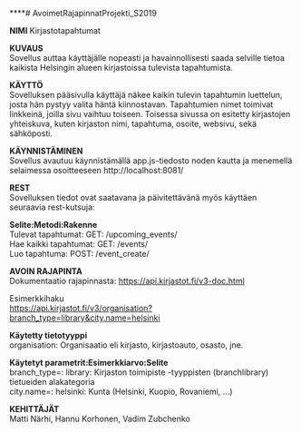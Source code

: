 ****# AvoimetRajapinnatProjekti_S2019

**NIMI** 
Kirjastotapahtumat

**KUVAUS** <br>
Sovellus auttaa käyttäjälle nopeasti ja havainnollisesti saada selville tietoa kaikista Helsingin alueen kirjastoissa tulevista tapahtumista. 

**KÄYTTÖ** <br>
Sovelluksen pääsivulla käyttäjä näkee kaikin tulevin tapahtumin luettelun, josta hän pystyy valita häntä kiinnostavan. Tapahtumien nimet toimivat linkkeinä, joilla sivu vaihtuu toiseen.
Toisessa sivussa on esitetty kirjastojen yhteiskuva, kuten kirjaston nimi, tapahtuma, osoite, websivu, sekä sähköposti. 

**KÄYNNISTÄMINEN** <br>
Sovellus avautuu käynnistämällä app.js-tiedosto noden kautta ja menemellä selaimessa osoitteeseen http://localhost:8081/

**REST** <br>
Sovelluksen tiedot ovat saatavana ja päivitettävänä myös käyttäen seuraavia rest-kutsuja:

**Selite:Metodi:Rakenne**  <br>
Tulevat tapahtumat:     GET:         /upcoming_events/ <br>
Hae kaikki tapahtumat:  GET:         /events/              <br>
Luo tapahtuma:          POST:        /event_create/      <br>    


**AVOIN RAJAPINTA** <br>
Dokumentaatio rajapinnasta: https://api.kirjastot.fi/v3-doc.html

Esimerkkihaku <br>
https://api.kirjastot.fi/v3/organisation?branch_type=library&city.name=helsinki

**Käytetty tietotyyppi**<br>
organisation:            Organisaatio eli kirjasto, kirjastoauto, osasto, jne.

**Käytetyt parametrit:Esimerkkiarvo:Selite** <br>
branch_type=:            library:        Kirjaston toimipiste -tyyppisten (branchlibrary) tietueiden alakategoria <br>
city.name=:              helsinki:        Kunta (Helsinki, Kuopio, Rovaniemi, ...)

**KEHITTÄJÄT** <br>
Matti Närhi, Hannu Korhonen, Vadim Zubchenko



